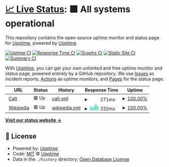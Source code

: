 # [📈 Live Status](https://upptime.github.io/upptime): <!--live status--> **🟩 All systems operational**

This repository contains the open-source uptime monitor and status page for [Upptime](https://upptime.js.org), powered by [Upptime](https://github.com/upptime/upptime).

[![Uptime CI](https://github.com/upptime/upptime/workflows/Uptime%20CI/badge.svg)](https://github.com/upptime/upptime/actions?query=workflow%3A%22Uptime+CI%22)
[![Response Time CI](https://github.com/upptime/upptime/workflows/Response%20Time%20CI/badge.svg)](https://github.com/upptime/upptime/actions?query=workflow%3A%22Response+Time+CI%22)
[![Graphs CI](https://github.com/upptime/upptime/workflows/Graphs%20CI/badge.svg)](https://github.com/upptime/upptime/actions?query=workflow%3A%22Graphs+CI%22)
[![Static Site CI](https://github.com/upptime/upptime/workflows/Static%20Site%20CI/badge.svg)](https://github.com/upptime/upptime/actions?query=workflow%3A%22Static+Site+CI%22)
[![Summary CI](https://github.com/upptime/upptime/workflows/Summary%20CI/badge.svg)](https://github.com/upptime/upptime/actions?query=workflow%3A%22Summary+CI%22)

With [Upptime](https://upptime.js.org), you can get your own unlimited and free uptime monitor and status page, powered entirely by a GitHub repository. We use [Issues](https://github.com/upptime/upptime/issues) as incident reports, [Actions](https://github.com/upptime/upptime/actions) as uptime monitors, and [Pages](https://upptime.github.io/upptime) for the status page.

<!--start: status pages-->
<!-- This summary is generated by Upptime (https://github.com/upptime/upptime) -->
<!-- Do not edit this manually, your changes will be overwritten -->
<!-- prettier-ignore -->
| URL | Status | History | Response Time | Uptime |
| --- | ------ | ------- | ------------- | ------ |
| <img alt="" src="https://icons.duckduckgo.com/ip3/tag-gps.net.ico" height="13"> [Calt](http://tag-gps.net/) | 🟩 Up | [calt.yml](https://github.com/adrianlf/UptimeCalt/commits/HEAD/history/calt.yml) | <details><summary><img alt="Response time graph" src="./graphs/calt/response-time-week.png" height="20"> 271ms</summary><br><a href="https://upptime.github.io/upptime/history/calt"><img alt="Response time 276" src="https://img.shields.io/endpoint?url=https%3A%2F%2Fraw.githubusercontent.com%2Fadrianlf%2FUptimeCalt%2FHEAD%2Fapi%2Fcalt%2Fresponse-time.json"></a><br><a href="https://upptime.github.io/upptime/history/calt"><img alt="24-hour response time 232" src="https://img.shields.io/endpoint?url=https%3A%2F%2Fraw.githubusercontent.com%2Fadrianlf%2FUptimeCalt%2FHEAD%2Fapi%2Fcalt%2Fresponse-time-day.json"></a><br><a href="https://upptime.github.io/upptime/history/calt"><img alt="7-day response time 271" src="https://img.shields.io/endpoint?url=https%3A%2F%2Fraw.githubusercontent.com%2Fadrianlf%2FUptimeCalt%2FHEAD%2Fapi%2Fcalt%2Fresponse-time-week.json"></a><br><a href="https://upptime.github.io/upptime/history/calt"><img alt="30-day response time 277" src="https://img.shields.io/endpoint?url=https%3A%2F%2Fraw.githubusercontent.com%2Fadrianlf%2FUptimeCalt%2FHEAD%2Fapi%2Fcalt%2Fresponse-time-month.json"></a><br><a href="https://upptime.github.io/upptime/history/calt"><img alt="1-year response time 276" src="https://img.shields.io/endpoint?url=https%3A%2F%2Fraw.githubusercontent.com%2Fadrianlf%2FUptimeCalt%2FHEAD%2Fapi%2Fcalt%2Fresponse-time-year.json"></a></details> | <details><summary><a href="https://upptime.github.io/upptime/history/calt">100.00%</a></summary><a href="https://upptime.github.io/upptime/history/calt"><img alt="All-time uptime 99.99%" src="https://img.shields.io/endpoint?url=https%3A%2F%2Fraw.githubusercontent.com%2Fadrianlf%2FUptimeCalt%2FHEAD%2Fapi%2Fcalt%2Fuptime.json"></a><br><a href="https://upptime.github.io/upptime/history/calt"><img alt="24-hour uptime 100.00%" src="https://img.shields.io/endpoint?url=https%3A%2F%2Fraw.githubusercontent.com%2Fadrianlf%2FUptimeCalt%2FHEAD%2Fapi%2Fcalt%2Fuptime-day.json"></a><br><a href="https://upptime.github.io/upptime/history/calt"><img alt="7-day uptime 100.00%" src="https://img.shields.io/endpoint?url=https%3A%2F%2Fraw.githubusercontent.com%2Fadrianlf%2FUptimeCalt%2FHEAD%2Fapi%2Fcalt%2Fuptime-week.json"></a><br><a href="https://upptime.github.io/upptime/history/calt"><img alt="30-day uptime 100.00%" src="https://img.shields.io/endpoint?url=https%3A%2F%2Fraw.githubusercontent.com%2Fadrianlf%2FUptimeCalt%2FHEAD%2Fapi%2Fcalt%2Fuptime-month.json"></a><br><a href="https://upptime.github.io/upptime/history/calt"><img alt="1-year uptime 99.99%" src="https://img.shields.io/endpoint?url=https%3A%2F%2Fraw.githubusercontent.com%2Fadrianlf%2FUptimeCalt%2FHEAD%2Fapi%2Fcalt%2Fuptime-year.json"></a></details>
| <img alt="" src="https://icons.duckduckgo.com/ip3/en.wikipedia.org.ico" height="13"> [Wikipedia](https://en.wikipedia.org) | 🟩 Up | [wikipedia.yml](https://github.com/adrianlf/UptimeCalt/commits/HEAD/history/wikipedia.yml) | <details><summary><img alt="Response time graph" src="./graphs/wikipedia/response-time-week.png" height="20"> 332ms</summary><br><a href="https://upptime.github.io/upptime/history/wikipedia"><img alt="Response time 230" src="https://img.shields.io/endpoint?url=https%3A%2F%2Fraw.githubusercontent.com%2Fadrianlf%2FUptimeCalt%2FHEAD%2Fapi%2Fwikipedia%2Fresponse-time.json"></a><br><a href="https://upptime.github.io/upptime/history/wikipedia"><img alt="24-hour response time 181" src="https://img.shields.io/endpoint?url=https%3A%2F%2Fraw.githubusercontent.com%2Fadrianlf%2FUptimeCalt%2FHEAD%2Fapi%2Fwikipedia%2Fresponse-time-day.json"></a><br><a href="https://upptime.github.io/upptime/history/wikipedia"><img alt="7-day response time 332" src="https://img.shields.io/endpoint?url=https%3A%2F%2Fraw.githubusercontent.com%2Fadrianlf%2FUptimeCalt%2FHEAD%2Fapi%2Fwikipedia%2Fresponse-time-week.json"></a><br><a href="https://upptime.github.io/upptime/history/wikipedia"><img alt="30-day response time 293" src="https://img.shields.io/endpoint?url=https%3A%2F%2Fraw.githubusercontent.com%2Fadrianlf%2FUptimeCalt%2FHEAD%2Fapi%2Fwikipedia%2Fresponse-time-month.json"></a><br><a href="https://upptime.github.io/upptime/history/wikipedia"><img alt="1-year response time 230" src="https://img.shields.io/endpoint?url=https%3A%2F%2Fraw.githubusercontent.com%2Fadrianlf%2FUptimeCalt%2FHEAD%2Fapi%2Fwikipedia%2Fresponse-time-year.json"></a></details> | <details><summary><a href="https://upptime.github.io/upptime/history/wikipedia">100.00%</a></summary><a href="https://upptime.github.io/upptime/history/wikipedia"><img alt="All-time uptime 99.99%" src="https://img.shields.io/endpoint?url=https%3A%2F%2Fraw.githubusercontent.com%2Fadrianlf%2FUptimeCalt%2FHEAD%2Fapi%2Fwikipedia%2Fuptime.json"></a><br><a href="https://upptime.github.io/upptime/history/wikipedia"><img alt="24-hour uptime 100.00%" src="https://img.shields.io/endpoint?url=https%3A%2F%2Fraw.githubusercontent.com%2Fadrianlf%2FUptimeCalt%2FHEAD%2Fapi%2Fwikipedia%2Fuptime-day.json"></a><br><a href="https://upptime.github.io/upptime/history/wikipedia"><img alt="7-day uptime 100.00%" src="https://img.shields.io/endpoint?url=https%3A%2F%2Fraw.githubusercontent.com%2Fadrianlf%2FUptimeCalt%2FHEAD%2Fapi%2Fwikipedia%2Fuptime-week.json"></a><br><a href="https://upptime.github.io/upptime/history/wikipedia"><img alt="30-day uptime 100.00%" src="https://img.shields.io/endpoint?url=https%3A%2F%2Fraw.githubusercontent.com%2Fadrianlf%2FUptimeCalt%2FHEAD%2Fapi%2Fwikipedia%2Fuptime-month.json"></a><br><a href="https://upptime.github.io/upptime/history/wikipedia"><img alt="1-year uptime 99.98%" src="https://img.shields.io/endpoint?url=https%3A%2F%2Fraw.githubusercontent.com%2Fadrianlf%2FUptimeCalt%2FHEAD%2Fapi%2Fwikipedia%2Fuptime-year.json"></a></details>

<!--end: status pages-->

[**Visit our status website →**](https://upptime.github.io/upptime)

## 📄 License

- Powered by: [Upptime](https://github.com/upptime/upptime)
- Code: [MIT](./LICENSE) © [Upptime](https://upptime.js.org)
- Data in the `./history` directory: [Open Database License](https://opendatacommons.org/licenses/odbl/1-0/)

